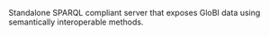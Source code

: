 Standalone SPARQL compliant server that exposes GloBI data using semantically interoperable methods.

